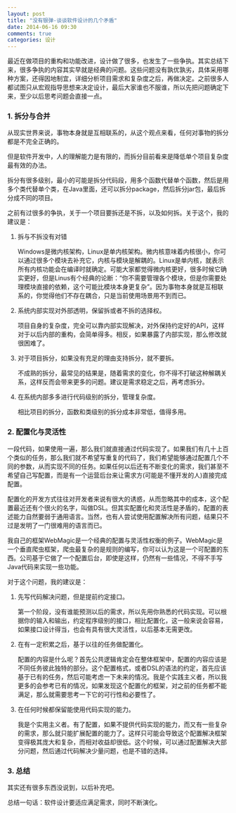 ```yaml
---
layout: post
title: "没有银弹-谈谈软件设计的几个矛盾"
date: 2014-06-16 09:30
comments: true
categories: 设计
---
```

最近在做项目的重构和功能改进，设计做了很多，也发生了一些争执。其实总结下来，很多争执的内容其实早就是经典的问题。这些问题没有孰优孰劣，具体采用哪种方案，还得因地制宜，详细分析项目需求和复杂度之后，再做决定。之前很多人都试图只从宏观指导思想来决定设计，最后大家谁也不服谁，所以先把问题确定下来，至少以后思考问题会直接一点。

<!--more-->

### 1. 拆分与合并

从现实世界来说，事物本身就是互相联系的，从这个观点来看，任何对事物的拆分都是不完全正确的。
	
但是软件开发中，人的理解能力是有限的，而拆分目前看来是降低单个项目复杂度最有效的办法。

拆分有很多级别，最小的可能是拆分代码段，用多个函数代替单个函数，然后是用多个类代替单个类，在Java里面，还可以拆分package，然后拆分jar包，最后拆分成不同的项目。

之前有过很多的争执，关于一个项目要拆还是不拆，以及如何拆。关于这个，我的建议是：

1. 拆与不拆没有对错

	Windows是微内核架构，Linux是单内核架构。微内核意味着内核很小，你可以通过很多个模块去补充它，内核与模块是解耦的。Linux是单内核，就表示所有内核功能会在编译时就确定。可能大家都觉得微内核更好，很多时候它确实更好，但是Linus有个经典的论断：“你不需要管理各个模块，但是你需要处理模块直接的依赖，这个可能比模块本身更复杂”。因为事物本身就是互相联系的，你觉得他们不存在耦合，只是当前使用场景用不到而已。

2. 系统内部实现对外部透明，保留拆或者不拆的选择权。

	项目自身的复杂度，完全可以靠内部实现解决，对外保持约定好的API，这样对于以后内部的重构，会简单得多。相反，如果暴露了内部实现，那么修改就很困难了。
	
3. 对于项目拆分，如果没有充足的理由支持拆分，就不要拆。

	不成熟的拆分，最常见的结果是，随着需求的变化，你不得不打破这种解耦关系，这样反而会带来更多的问题。建议是需求稳定之后，再考虑拆分。

4. 在系统内部多多进行代码级别的拆分，管理复杂度。

	相比项目的拆分，函数和类级别的拆分成本非常低，值得多用。

### 2. 配置化与灵活性

一段代码，如果使用一遍，那么我们就直接通过代码实现了。如果我们有几十上百个类似的任务，那么我们就不希望写重复的代码了，我们希望能够通过配置几个不同的参数，从而实现不同的任务。如果任何以后还有不断变化的需求，我们甚至不希望自己写配置，而是有一个运营后台来让需求方(可能是不懂开发的人)直接完成配置。

配置化的开发方式往往对开发者来说有很大的诱惑，从而忽略其中的成本，这个配置最近还有个很火的名字，叫做DSL。但其实配置化和灵活性是矛盾的，配置的表述能力自然要弱于通用语言。当然，也有人尝试使用配置解决所有问题，结果只不过是发明了一门很难用的语言而已。

我自己的框架WebMagic是一个经典的配置与灵活性权衡的例子。WebMagic是一个垂直爬虫框架，爬虫最复杂的是规则的编写，你可以认为这是一个可配置的东西。公司基于它做了一个配置后台，即使是这样，仍然有一些情况，不得不手写Java代码来实现一些功能。

对于这个问题，我的建议是：

1. 先写代码解决问题，但是提前约定接口。

	第一个阶段，没有谁能预测以后的需求，所以先用你熟悉的代码实现。可以根据你的输入和输出，约定程序级别的接口，相比配置化，这一般来说会容易，如果接口设计得当，也会有具有很大灵活性，以后基本无需更改。
	
2. 在有一定积累之后，基于以往的任务做配置化。

	配置的内容是什么呢？首先公共逻辑肯定会在整体框架中，配置的内容应该是不同任务彼此独特的部分。这个配置格式，或者DSL的语法的约定，首先应该基于已有的任务，然后可能考虑一下未来的情况。我是个实践主义者，所以我更多的会参考已有的情况，如果发现这个配置化的框架，对之前的任务都不能满足，那么就需要思考一下它的可行性和必要性了。
	
3. 在任何时候都保留能使用代码实现的能力。

	我是个实用主义者。有了配置，如果不提供代码实现的能力，而又有一些复杂的需求，那么就只能扩展配置的能力了。这样只可能会导致这个配置解决框架变得极其庞大和复杂，而相对收益却很低。这个时候，可以通过配置解决大部分问题，然后通过代码解决少量问题，也是不错的选择。


### 3. 总结

其实还有很多东西没说到，以后补充吧。

总结一句话：软件设计要适应满足需求，同时不断演化。